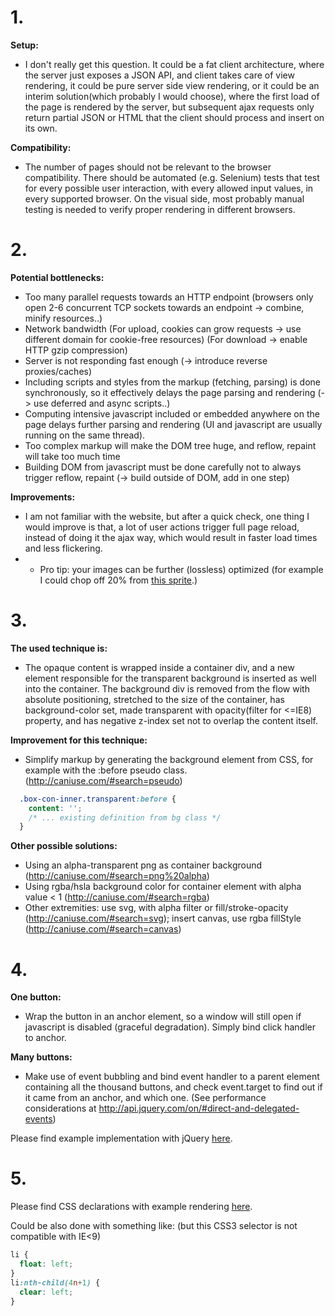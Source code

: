# 1.

**Setup:**
 - I don't really get this question. It could be a fat client architecture, where the server just exposes a JSON API, and client takes care of view rendering, it could be pure server side view rendering, or it could be an interim solution(which probably I would choose), where the first load of the page is rendered by the server, but subsequent ajax requests only return partial JSON or HTML that the client should process and insert on its own.

**Compatibility:**
 - The number of pages should not be relevant to the browser compatibility. There should be automated (e.g. Selenium) tests that test for every possible user interaction, with every allowed input values, in every supported browser. On the visual side, most probably manual testing is needed to verify proper rendering in different browsers.

# 2.

**Potential bottlenecks:**
 - Too many parallel requests towards an HTTP endpoint (browsers only open 2-6 concurrent TCP sockets towards an endpoint -> combine, minify resources..)
 - Network bandwidth (For upload, cookies can grow requests -> use different domain for cookie-free resources) (For download -> enable HTTP gzip compression)
 - Server is not responding fast enough (-> introduce reverse proxies/caches)
 - Including scripts and styles from the markup (fetching, parsing) is done synchronously, so it effectively delays the page parsing and rendering (-> use deferred and async scripts..)
 - Computing intensive javascript included or embedded anywhere on the page delays further parsing and rendering (UI and javascript are usually running on the same thread).
 - Too complex markup will make the DOM tree huge, and reflow, repaint will take too much time
 - Building DOM from javascript must be done carefully not to always trigger reflow, repaint (-> build outside of DOM, add in one step)

**Improvements:**
 - I am not familiar with the website, but after a quick check, one thing I would improve is that, a lot of user actions trigger full page reload, instead of doing it the ajax way, which would result in faster load times and less flickering.
 - + Pro tip: your images can be further (lossless) optimized (for example I could chop off 20% from [this sprite](http://cache4.hyves-static.net/images/redesign/buttons/buttons_sprite.956b41c6.png).)

# 3.

**The used technique is:**
 - The opaque content is wrapped inside a container div, and a new element responsible for the transparent background is inserted as well into the container. The background div is removed from the flow with absolute positioning, stretched to the size of the container, has background-color set, made transparent with opacity(filter for &lt;=IE8) property, and has negative z-index set not to overlap the content itself.

**Improvement for this technique:**
 - Simplify markup by generating the background element from CSS, for example with the :before pseudo class. (http://caniuse.com/#search=pseudo)

```css
  .box-con-inner.transparent:before {
    content: '';
    /* ... existing definition from bg class */
  }
```

**Other possible solutions:**
 - Using an alpha-transparent png as container background (http://caniuse.com/#search=png%20alpha)
 - Using rgba/hsla background color for container element with alpha value < 1 (http://caniuse.com/#search=rgba)
 - Other extremities: use svg, with alpha filter or fill/stroke-opacity (http://caniuse.com/#search=svg); insert canvas, use rgba fillStyle (http://caniuse.com/#search=canvas)

# 4.

**One button:**
 - Wrap the button in an anchor element, so a window will still open if javascript is disabled (graceful degradation). Simply bind click handler to anchor.

**Many buttons:**
 - Make use of event bubbling and bind event handler to a parent element containing all the thousand buttons, and check event.target to find out if it came from an anchor, and which one. (See performance considerations at http://api.jquery.com/on/#direct-and-delegated-events)

Please find example implementation with jQuery [here](http://atimb.github.com/mustached-tyrion/example.html).

# 5.

Please find CSS declarations with example rendering [here](http://atimb.github.com/mustached-tyrion/example.html).

Could be also done with something like: (but this CSS3 selector is not compatible with IE<9)

```css
li {
  float: left;
}
li:nth-child(4n+1) {
  clear: left;
}
```